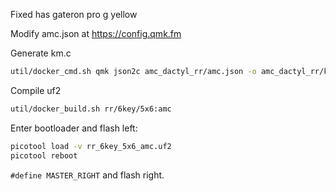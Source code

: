 Fixed has gateron pro g yellow

Modify amc.json at https://config.qmk.fm

Generate km.c
```sh
util/docker_cmd.sh qmk json2c amc_dactyl_rr/amc.json -o amc_dactyl_rr/km.c
```

Compile uf2
```sh
util/docker_build.sh rr/6key/5x6:amc
```

Enter bootloader and flash left:
```sh
picotool load -v rr_6key_5x6_amc.uf2
picotool reboot
```

`#define MASTER_RIGHT` and flash right.

